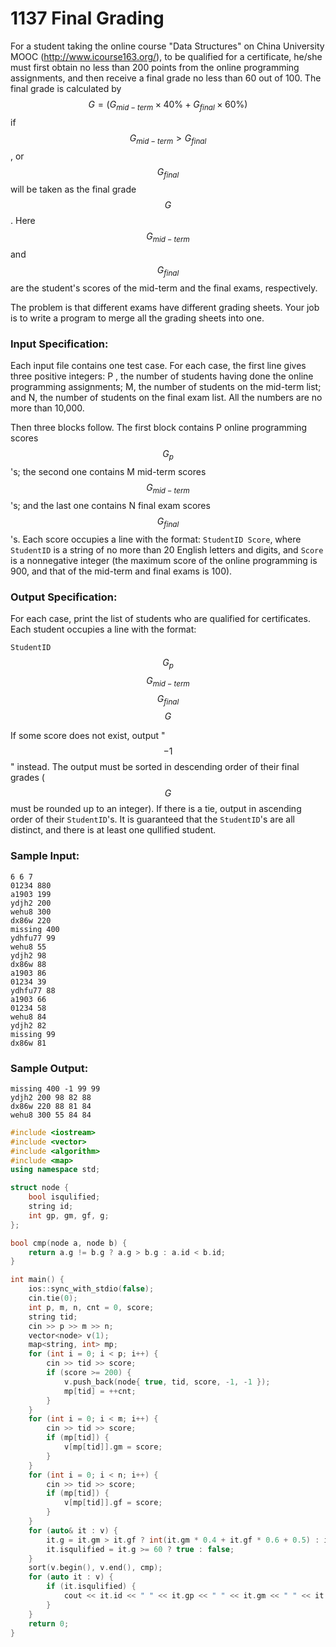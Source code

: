 # 1137 Final Grading
For a student taking the online course "Data Structures" on China University MOOC (http://www.icourse163.org/), to be qualified for a certificate, he/she must first obtain no less than 200 points from the online programming assignments, and then receive a final grade no less than 60 out of 100. The final grade is calculated by $$G = (G_{mid-term}\times 40\% + G_{final}\times 60\%)$$ if $$G_{mid-term} > G_{final}$$, or $$G_{final}$$ will be taken as the final grade $$G$$. Here $$G_{mid-term}$$ and $$G_{final}$$ are the student's scores of the mid-term and the final exams, respectively.

The problem is that different exams have different grading sheets. Your job is to write a program to merge all the grading sheets into one.

### Input Specification:

Each input file contains one test case. For each case, the first line gives three positive integers: P , the number of students having done the online programming assignments; M, the number of students on the mid-term list; and N, the number of students on the final exam list. All the numbers are no more than 10,000.

Then three blocks follow. The first block contains P online programming scores $$G_p$$'s; the second one contains M mid-term scores $$G_{mid-term}$$'s; and the last one contains N final exam scores $$G_{final}$$'s. Each score occupies a line with the format: `StudentID Score`, where `StudentID` is a string of no more than 20 English letters and digits, and `Score` is a nonnegative integer (the maximum score of the online programming is 900, and that of the mid-term and final exams is 100).

### Output Specification:

For each case, print the list of students who are qualified for certificates. Each student occupies a line with the format:

`StudentID` $$G_p$$ $$G_{mid-term}$$ $$G_{final}$$ $$G$$

If some score does not exist, output "$$-1$$" instead. The output must be sorted in descending order of their final grades ($$G$$ must be rounded up to an integer). If there is a tie, output in ascending order of their `StudentID`'s. It is guaranteed that the `StudentID`'s are all distinct, and there is at least one qullified student.

### Sample Input:
```in
6 6 7
01234 880
a1903 199
ydjh2 200
wehu8 300
dx86w 220
missing 400
ydhfu77 99
wehu8 55
ydjh2 98
dx86w 88
a1903 86
01234 39
ydhfu77 88
a1903 66
01234 58
wehu8 84
ydjh2 82
missing 99
dx86w 81
```

### Sample Output:
```out
missing 400 -1 99 99
ydjh2 200 98 82 88
dx86w 220 88 81 84
wehu8 300 55 84 84
```

```cpp
#include <iostream>
#include <vector>
#include <algorithm>
#include <map>
using namespace std;

struct node {
	bool isqulified;
	string id;
	int gp, gm, gf, g;
};

bool cmp(node a, node b) {
	return a.g != b.g ? a.g > b.g : a.id < b.id;
}

int main() {
	ios::sync_with_stdio(false);
    cin.tie(0);
	int p, m, n, cnt = 0, score;
	string tid;
	cin >> p >> m >> n;
	vector<node> v(1);
	map<string, int> mp;
	for (int i = 0; i < p; i++) {
		cin >> tid >> score;
		if (score >= 200) {
			v.push_back(node{ true, tid, score, -1, -1 });
			mp[tid] = ++cnt;
		}
	}
	for (int i = 0; i < m; i++) {
		cin >> tid >> score;
		if (mp[tid]) {
			v[mp[tid]].gm = score;
		}
	}
	for (int i = 0; i < n; i++) {
		cin >> tid >> score;
		if (mp[tid]) {
			v[mp[tid]].gf = score;
		}
	}
	for (auto& it : v) {
		it.g = it.gm > it.gf ? int(it.gm * 0.4 + it.gf * 0.6 + 0.5) : it.gf;
		it.isqulified = it.g >= 60 ? true : false;
	}
	sort(v.begin(), v.end(), cmp);
	for (auto it : v) {
		if (it.isqulified) {
			cout << it.id << " " << it.gp << " " << it.gm << " " << it.gf << " " << it.g << endl;
		}
	}
	return 0;
}
```